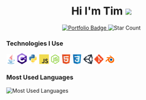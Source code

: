 <!--  header -->
<div id="badges" align="center" width="100%">
<h1>
Hi I'm Tim
<img src="https://media.giphy.com/media/hvRJCLFzcasrR4ia7z/giphy.gif" width="5%"/>
</h1>
<a target="_blank" href="https://timothycronin.com">
<img src="https://img.shields.io/badge/-My%20Portfolio-blue" alt="Portfolio Badge" width="12%"/>
</a>
<img src="https://img.shields.io/github/stars/4tlc?style=social" alt="Star Count" width="12%" style="pointer-events: none"/>
</div>
<!--  technologies -->
<h3>Technologies I Use</h3>
<div width="100%"/>
<img src="./images/java.svg" alt="java" style="width: 5%;"/>  <img src="./images/c_hashtag.svg" alt="c#" style="width: 5%;"/>  <img src="./images/python.svg" alt="python" style="width: 5%;"/>  <img src="./images/js.svg" alt="javascript" style="width: 5%;"/>  <img src="./images/nodejs.svg" alt="nodejs" style="width: 5%;"/>  <img src="./images/html.svg" alt="html" style="width: 5%;"/>  <img src="./images/css.svg" alt="css" style="width: 5%;"/>  <img src="./images/unity.svg" alt="unity" style="width: 5%;"/>  <img src="./images/git.svg" alt="git" style="width: 5%;"/>  <img src="./images/blender.svg" alt="blender" style="width: 5%;"/>
</div>

<h3>Most Used Languages</h3>
<img src="https://github-readme-stats.vercel.app/api/top-langs/?username=4tlc&layout=compact&hide_title=true&langs_count=6&hide=SCSS" alt="Most Used Languages"/>
